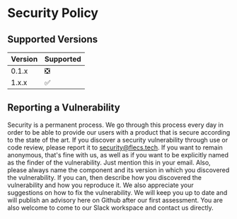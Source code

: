 # Security Policy

## Supported Versions


| Version | Supported          |
| ------- | ------------------ |
| 0.1.x   | ❎                 |
| 1.x.x   | :white_check_mark: |

## Reporting a Vulnerability

Security is a permanent process. We go through this process every day in order to be able to provide our users with a product that is secure according to the state of the art.
If you discover a security vulnerability through use or code review, please report it to security@flecs.tech. If you want to remain anonymous, that's fine with us, as well as if you want to be explicitly named as the finder of the vulnerability. Just mention this in your email.
Also, please always name the component and its version in which you discovered the vulnerability. If you can, then describe how you discovered the vulnerability and how you reproduce it. We also appreciate your suggestions on how to fix the vulnerability.
We will keep you up to date and will publish an advisory here on Github after our first assessment. You are also welcome to come to our Slack workspace and contact us directly.
